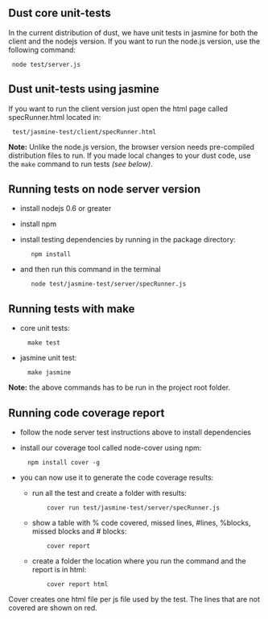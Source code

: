 Dust core unit-tests
------------------------
In the current distribution of dust, we have unit tests in jasmine for both the client and the nodejs version.
If you want to run the node.js version, use the following command:

     node test/server.js

Dust unit-tests using jasmine
-----------------------------
If you want to run the client version just open the html page called specRunner.html located in:
 
     test/jasmine-test/client/specRunner.html

**Note:** Unlike the node.js version, the browser version needs pre-compiled distribution files to run. If you made local changes to your dust code, use the `make` command to run tests _(see below)_.

Running tests on node server version 
------------------------------------
* install nodejs 0.6 or greater 
* install npm
* install testing dependencies by running in the package directory:

         npm install

* and then run this command in the terminal

         node test/jasmine-test/server/specRunner.js


Running tests with make
-----------------------
* core unit tests:

        make test

* jasmine unit test:

        make jasmine

**Note:** the above commands has to be run in the project root folder.


Running code coverage report
----------------------------

* follow the node server test instructions above to install dependencies
* install our coverage tool called node-cover using npm:

        npm install cover -g

* you can now use it to generate the code coverage results:
  * run all the test and create a folder with results:

            cover run test/jasmine-test/server/specRunner.js

  * show a table with % code covered, missed lines, #lines, %blocks, missed blocks and # blocks:

            cover report

  * create a folder the location where you run the command and the report is in html:

            cover report html

Cover creates one html file per js file used by the test. The lines that are not covered are shown on red.